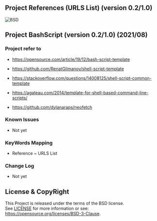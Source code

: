 
Project References (URLS List)
(version 0.2/1.0)
-----------------------------

![BSD](https://img.shields.io/badge/License-BSD3-blue.svg)


## Project BashScript (version 0.2/1.0) (2021/08)

### Project refer to
- https://opensource.com/article/19/12/bash-script-template
- https://github.com/RenatGilmanov/shell-script-template
- https://stackoverflow.com/questions/14008125/shell-script-common-template
- https://agateau.com/2014/template-for-shell-based-command-line-scripts/

- https://github.com/dylanaraps/neofetch


### Known Issues
- Not yet

### KeyWords Mapping
- Reference ~ URLS List

### Change Log
- Not yet

## License & CopyRight
This Project is released under the terms of the BSD license.  
See [LICENSE](LICENSE.txt) for more information or see:  
https://opensource.org/licenses/BSD-3-Clause.
